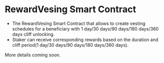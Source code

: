 # RewardVesing Smart Contract

- The RewardVesing Smart Contract that allows to create vesting schedules for a beneficiary with 1 day/30 days/90 days/180 days/360 days cliff unlocking.
- Staker can receive corresponding rewards based on the duration and cliff period(1 day/30 days/90 days/180 days/360 days).

More details coming soon.
